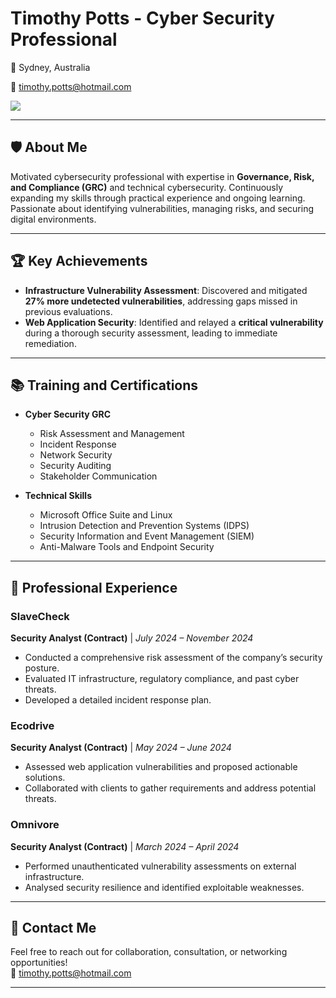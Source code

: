 # Timothy Potts - Cyber Security Professional

📍 Sydney, Australia  

📧 [timothy.potts@hotmail.com](mailto:timothy.potts@hotmail.com)  

<a href="https://www.linkedin.com/in/timothy-potts/"><img src="https://img.shields.io/badge/-LinkedIn-0072b1?&style=for-the-badge&logo=linkedin&logoColor=white" /></a>

---

## 🛡️ About Me

Motivated cybersecurity professional with expertise in **Governance, Risk, and Compliance (GRC)** and technical cybersecurity. Continuously expanding my skills through practical experience and ongoing learning. Passionate about identifying vulnerabilities, managing risks, and securing digital environments.

---

## 🏆 Key Achievements

- **Infrastructure Vulnerability Assessment**: Discovered and mitigated **27% more undetected vulnerabilities**, addressing gaps missed in previous evaluations.
- **Web Application Security**: Identified and relayed a **critical vulnerability** during a thorough security assessment, leading to immediate remediation.

---

## 📚 Training and Certifications

- **Cyber Security GRC**  
  - Risk Assessment and Management  
  - Incident Response  
  - Network Security  
  - Security Auditing  
  - Stakeholder Communication  

- **Technical Skills**  
  - Microsoft Office Suite and Linux  
  - Intrusion Detection and Prevention Systems (IDPS)  
  - Security Information and Event Management (SIEM)  
  - Anti-Malware Tools and Endpoint Security  

---

## 💼 Professional Experience

### **SlaveCheck**  
**Security Analyst (Contract)** | *July 2024 – November 2024*  
- Conducted a comprehensive risk assessment of the company’s security posture.  
- Evaluated IT infrastructure, regulatory compliance, and past cyber threats.  
- Developed a detailed incident response plan.  

### **Ecodrive**  
**Security Analyst (Contract)** | *May 2024 – June 2024*  
- Assessed web application vulnerabilities and proposed actionable solutions.  
- Collaborated with clients to gather requirements and address potential threats.  

### **Omnivore**  
**Security Analyst (Contract)** | *March 2024 – April 2024*  
- Performed unauthenticated vulnerability assessments on external infrastructure.  
- Analysed security resilience and identified exploitable weaknesses.  

---

## 🤝 Contact Me

Feel free to reach out for collaboration, consultation, or networking opportunities!  
📧 [timothy.potts@hotmail.com](mailto:timothy.potts@hotmail.com)  


---
